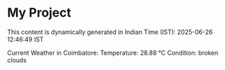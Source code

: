 # My Project

This content is dynamically generated in Indian Time (IST): 2025-06-26 12:46:49 IST


Current Weather in Coimbatore:
Temperature: 28.88 °C
Condition: broken clouds
